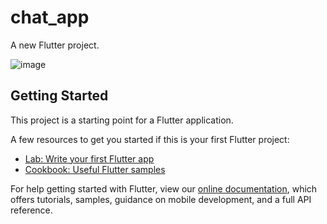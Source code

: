 # chat_app

A new Flutter project.

![image](https://user-images.githubusercontent.com/61097063/131570083-fc23ea9c-c3d3-432c-8dd8-b4b831d2ff55.png)


## Getting Started

This project is a starting point for a Flutter application.

A few resources to get you started if this is your first Flutter project:

- [Lab: Write your first Flutter app](https://flutter.dev/docs/get-started/codelab)
- [Cookbook: Useful Flutter samples](https://flutter.dev/docs/cookbook)

For help getting started with Flutter, view our
[online documentation](https://flutter.dev/docs), which offers tutorials,
samples, guidance on mobile development, and a full API reference.
